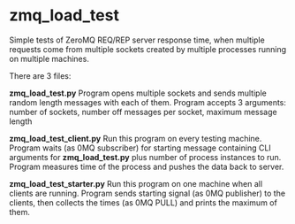 # zmq_load_test
Simple tests of ZeroMQ REQ/REP server response time, when multiple requests come from
multiple sockets created by multiple processes running on multiple machines.

There are 3 files:

**zmq_load_test.py**
Program opens multiple sockets and sends multiple random length messages with each of them.
Program accepts 3 arguments: number of sockets, number off messages per socket, maximum message length

**zmq_load_test_client.py**
Run this program on every testing machine. Program waits (as 0MQ subscriber) for starting message
containing CLI arguments for **zmq_load_test.py** plus number of process instances to run. Program measures
time of the process and pushes the data back to server.

**zmq_load_test_starter.py**
Run this program on one machine when all clients are running. Program sends starting signal
(as 0MQ publisher) to the clients, then collects the times (as 0MQ PULL) and prints the maximum of them.

